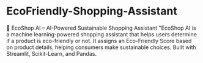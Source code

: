 # EcoFriendly-Shopping-Assistant
📌 EcoShop AI – AI-Powered Sustainable Shopping Assistant  "EcoShop AI is a machine learning-powered shopping assistant that helps users determine if a product is eco-friendly or not. It assigns an Eco-Friendly Score based on product details, helping consumers make sustainable choices. Built with Streamlit, Scikit-Learn, and Pandas.
